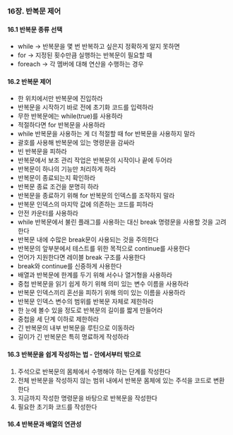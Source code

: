 ### 16장. 반복문 제어 

#### 16.1 반복문 종류 선택 
- while -> 반복문을 몇 번 반복하고 싶은지 정확하게 알지 못하면 
- for -> 지정된 횟수만큼 실행하는 반복문이 필요할 때 
- foreach -> 각 멤버에 대해 연산을 수행하는 경우 

#### 16.2 반복문 제어
- 한 위치에서만 반복문에 진입하라 
- 반복문을 시작하기 바로 전에 초기화 코드를 입력하라 
- 무한 반복문에는 while(true)를 사용하라 
- 적절하다면 for 반복문을 사용하라 
- while 반복문을 사용하는 게 더 적절할 때 for 반복문을 사용하지 말라 
- 괄호를 사용해 반복문에 있는 명령문을 감싸라
- 빈 반복문을 피하라
- 반복문에서 보조 관리 작업은 반복문의 시작이나 끝에 두어라 
- 반복문이 하나의 기능만 처리하게 하라 
- 반복문이 종료되는지 확인하라
- 반복문 종료 조건을 분명히 하라
- 반복문을 종료하기 위해 for 반복문의 인덱스를 조작하지 말라 
- 반복문 인덱스의 마지막 값에 의존하는 코드를 피하라 
- 안전 카운터를 사용하라 
- while 반복문에서 불린 플래그를 사용하는 대신 break 명령문을 사용할 것을 고려한다
- 반복문 내에 수많은 break문이 사용되는 것을 주의한다
- 반복문의 앞부분에서 테스트를 위한 목적으로 continue를 사용한다
- 언어가 지원한다면 레이블 break 구조를 사용한다
- break와 continue를 신중하게 사용한다 
- 배열과 반복문에 한계를 두기 위해 서수나 열거형을 사용하라
- 중첩 반복문을 읽기 쉽게 하기 위해 의미 있는 변수 이름을 사용하라
- 반복문 인덱스끼리 혼선을 피하기 위해 의미 있는 이름을 사용하라
- 반복문 인덱스 변수의 범위를 반복문 자체로 제한하라 
- 한 눈에 볼수 있을 정도로 반복문의 길이를 짧게 만들어라
- 중첩을 세 단계 이하로 제한하라
- 긴 반복문의 내부 반복문을 루틴으로 이동하라
- 길이가 긴 반복문은 특히 명료하게 작성하라

#### 16.3 반복문을 쉽게 작성하는 법 - 안에서부터 밖으로
1. 주석으로 반복문의 몸체에서 수행해야 하는 단계를 작성한다 
2. 전체 반복문을 작성하지 않는 범위 내에서 반복문 몸체에 있는 주석을 코드로 변환한다
3. 지금까지 작성한 명령문을 바탕으로 반복문을 작성한다 
4. 필요한 초기화 코드를 작성한다 

#### 16.4 반복문과 배열의 연관성